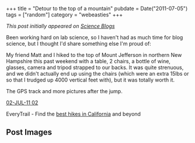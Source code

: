 +++
title = "Detour to the top of a mountain"
pubdate = Date("2011-07-05")
tags = ["random"]
category = "webeasties"
+++

_This post initially appeared on [Science Blogs](http://scienceblogs.com/webeasties)_

Been working hard on lab science, so I haven't had as much time for blog science, but I thought I'd share something else I'm proud of:

My friend Matt and I hiked to the top of Mount Jefferson in northern New Hampshire this past weekend with a table, 2 chairs, a bottle of wine, glasses, camera and tripod strapped to our backs. It was quite strenuous, and we didn't actually end up using the chairs (which were an extra 15lbs or so that I trudged up 4000 vertical feet with), but it was totally worth it.

The GPS track and more pictures after the jump.

[02-JUL-11 02](http://www.everytrail.com/view_trip.php?trip_id=1173539)

EveryTrail - Find the [best hikes in California](http://www.everytrail.com/best/hiking-california) and beyond

      
  

 ## Post Images


